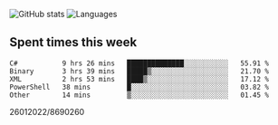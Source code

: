 ![GitHub stats](https://github-readme-stats.vercel.app/api?username=emipa606&theme=github_dark&show_icons=true) 
![Languages](https://github-readme-stats.vercel.app/api/top-langs/?username=emipa606&theme=github_dark&layout=compact)

## Spent times this week
<!--START_SECTION:waka-->

```text
C#           9 hrs 26 mins   ██████████████░░░░░░░░░░░   55.91 %
Binary       3 hrs 39 mins   █████▒░░░░░░░░░░░░░░░░░░░   21.70 %
XML          2 hrs 53 mins   ████▒░░░░░░░░░░░░░░░░░░░░   17.12 %
PowerShell   38 mins         █░░░░░░░░░░░░░░░░░░░░░░░░   03.82 %
Other        14 mins         ▒░░░░░░░░░░░░░░░░░░░░░░░░   01.45 %
```

<!--END_SECTION:waka-->


26012022/8690260

